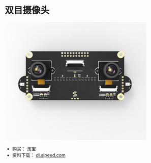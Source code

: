 双目摄像头
=======

![双目摄像头](../../assets/binocular.png)


* 购买： 淘宝
* 资料下载： [dl.sipeed.com](dl.sipeed.com)


